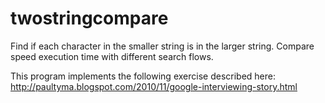 # twostringcompare

Find if each character in the smaller string is in the larger string.
Compare speed execution time with different search flows. 

This program implements the following exercise described here:
http://paultyma.blogspot.com/2010/11/google-interviewing-story.html
